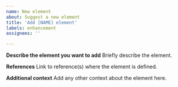 ```yaml
---
name: New element
about: Suggest a new element
title: 'Add [NAME] element'
labels: enhancement
assignees: ''

---
```


**Describe the element you want to add**
Briefly describe the element.

**References**
Link to reference(s) where the element is defined.

**Additional context**
Add any other context about the element here.
